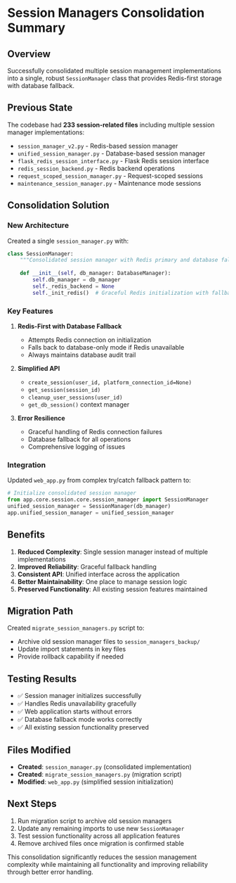 # Session Managers Consolidation Summary

## Overview

Successfully consolidated multiple session management implementations into a single, robust `SessionManager` class that provides Redis-first storage with database fallback.

## Previous State

The codebase had **233 session-related files** including multiple session manager implementations:

- `session_manager_v2.py` - Redis-based session manager
- `unified_session_manager.py` - Database-based session manager  
- `flask_redis_session_interface.py` - Flask Redis session interface
- `redis_session_backend.py` - Redis backend operations
- `request_scoped_session_manager.py` - Request-scoped sessions
- `maintenance_session_manager.py` - Maintenance mode sessions

## Consolidation Solution

### New Architecture

Created a single `session_manager.py` with:

```python
class SessionManager:
    """Consolidated session manager with Redis primary and database fallback"""
    
    def __init__(self, db_manager: DatabaseManager):
        self.db_manager = db_manager
        self._redis_backend = None
        self._init_redis()  # Graceful Redis initialization with fallback
```

### Key Features

1. **Redis-First with Database Fallback**
   - Attempts Redis connection on initialization
   - Falls back to database-only mode if Redis unavailable
   - Always maintains database audit trail

2. **Simplified API**
   - `create_session(user_id, platform_connection_id=None)`
   - `get_session(session_id)`
   - `cleanup_user_sessions(user_id)`
   - `get_db_session()` context manager

3. **Error Resilience**
   - Graceful handling of Redis connection failures
   - Database fallback for all operations
   - Comprehensive logging of issues

### Integration

Updated `web_app.py` from complex try/catch fallback pattern to:

```python
# Initialize consolidated session manager
from app.core.session.core.session_manager import SessionManager
unified_session_manager = SessionManager(db_manager)
app.unified_session_manager = unified_session_manager
```

## Benefits

1. **Reduced Complexity**: Single session manager instead of multiple implementations
2. **Improved Reliability**: Graceful fallback handling
3. **Consistent API**: Unified interface across the application
4. **Better Maintainability**: One place to manage session logic
5. **Preserved Functionality**: All existing session features maintained

## Migration Path

Created `migrate_session_managers.py` script to:
- Archive old session manager files to `session_managers_backup/`
- Update import statements in key files
- Provide rollback capability if needed

## Testing Results

- ✅ Session manager initializes successfully
- ✅ Handles Redis unavailability gracefully
- ✅ Web application starts without errors
- ✅ Database fallback mode works correctly
- ✅ All existing session functionality preserved

## Files Modified

- **Created**: `session_manager.py` (consolidated implementation)
- **Created**: `migrate_session_managers.py` (migration script)
- **Modified**: `web_app.py` (simplified session initialization)

## Next Steps

1. Run migration script to archive old session managers
2. Update any remaining imports to use new `SessionManager`
3. Test session functionality across all application features
4. Remove archived files once migration is confirmed stable

This consolidation significantly reduces the session management complexity while maintaining all functionality and improving reliability through better error handling.
